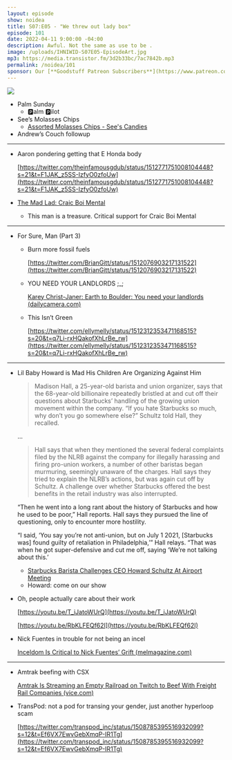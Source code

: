 ```yaml
---
layout: episode
show: noidea
title: S07:E05 - "We threw out lady box"
episode: 101
date: 2022-04-11 9:00:00 -04:00
description: Awful. Not the same as use to be .
image: /uploads/IHNIWID-S07E05-EpisodeArt.jpg
mp3: https://media.transistor.fm/3d2b33bc/7ac7842b.mp3
permalink: /noidea/101
sponsor: Our [**Goodstuff Patreon Subscribers**](https://www.patreon.com/goodstuff "Goodstuff on Patreon") and listeners just like you! Support your favorite podcasts directly to get access to the discord and more.
---
```


![](/uploads/IHNIWID-S07E05-EpisodeArt.jpg)

- Palm Sunday
    - 🅿️alm 🅿️ilot
- See’s Molasses Chips
    - [Assorted Molasses Chips - See's Candies](https://www.sees.com/chocolate/assortments/assorted-molasses-chips/200390.html)
- Andrew’s Couch followup

---

- Aaron pondering getting that E Honda body
    
    [https://twitter.com/theinfamousgdub/status/1512771751008104448?s=21&t=F1JAK_z5SS-IzfyO0zfoUw](https://twitter.com/theinfamousgdub/status/1512771751008104448?s=21&t=F1JAK_z5SS-IzfyO0zfoUw)
    
- [The Mad Lad: Craic Boi Mental](https://www.youtube.com/channel/UCyIvxp9biegDitL_5cS2PkA)
    - This man is a treasure. Critical support for Craic Boi Mental

---

- For Sure, Man (Part 3)
    - Burn more fossil fuels
        
        [https://twitter.com/BrianGitt/status/1512076903217131522](https://twitter.com/BrianGitt/status/1512076903217131522)
        
    - YOU NEED YOUR LANDLORDS ;_;
        
        [Karey Christ-Janer: Earth to Boulder: You need your landlords (dailycamera.com)](https://www.dailycamera.com/2022/03/29/karey-christ-janer-earth-to-boulder-you-need-your-landlords/)
        
    - This Isn’t Green
        
        [https://twitter.com/ellymelly/status/1512312353471168515?s=20&t=q7Li-rxHQakofXhLrBe_rw](https://twitter.com/ellymelly/status/1512312353471168515?s=20&t=q7Li-rxHQakofXhLrBe_rw)
        

---

- Lil Baby Howard is Mad His Children Are Organizing Against Him
    
    > Madison Hall, a 25-year-old barista and union organizer, says that the 68-year-old billionaire repeatedly bristled at and cut off their questions about Starbucks’ handling of the growing union movement within the company.
    “If you hate Starbucks so much, why don’t you go somewhere else?” Schultz told Hall, they recalled.
    > 
    
    ... 
    
    > Hall says that when they mentioned the several federal complaints filed by the NLRB against the company for illegally harassing and firing pro-union workers, a number of other baristas began murmuring, seemingly unaware of the charges. Hall says they tried to explain the NLRB’s actions, but was again cut off by Schultz. A challenge over whether Starbucks offered the best benefits in the retail industry was also interrupted. 
    
    “Then he went into a long rant about the history of Starbucks and how he used to be poor,” Hall reports.
    Hall says they pursued the line of questioning, only to encounter more hostility.
    
    “I said, ‘You say you’re not anti-union, but on July 1 2021, [Starbucks was] found guilty of retaliation in Philadelphia,’” Hall relays. “That was when he got super-defensive and cut me off, saying ‘We’re not talking about this.’
    > 
    - [Starbucks Barista Challenges CEO Howard Schultz At Airport Meeting](https://perfectunion.us/starbucks-barista-challenges-ceo-howard-schultz-at-secret-meeting/)
    - Howard: come on our show
- Oh, people actually care about their work
    
    [https://youtu.be/T_iJatoWUrQ](https://youtu.be/T_iJatoWUrQ)
    
    [https://youtu.be/RbKLFEQf62I](https://youtu.be/RbKLFEQf62I)
    
- Nick Fuentes in trouble for not being an incel
    
    [Inceldom Is Critical to Nick Fuentes’ Grift (melmagazine.com)](https://melmagazine.com/en-us/story/nick-fuentes-incel)
    

---

- Amtrak beefing with CSX
    
    [Amtrak Is Streaming an Empty Railroad on Twitch to Beef With Freight Rail Companies (vice.com)](https://www.vice.com/en/article/k7w9n9/amtrak-is-streaming-an-empty-railroad-on-twitch-to-beef-with-freight-rail-companies)
    
- TransPod: not a pod for transing your gender, just another hyperloop scam
    
    [https://twitter.com/transpod_inc/status/1508785395516932099?s=12&t=Ef6VX7EwvGebXmqP-IR1Tg](https://twitter.com/transpod_inc/status/1508785395516932099?s=12&t=Ef6VX7EwvGebXmqP-IR1Tg)